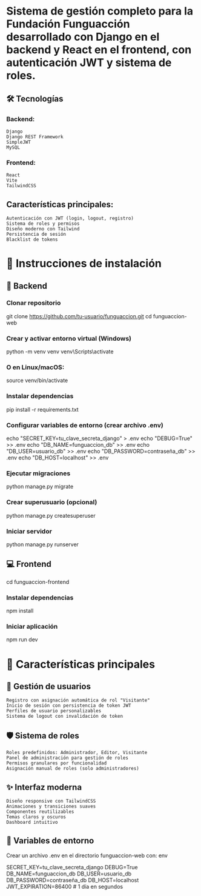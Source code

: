# Sistema de gestión completo para la Fundación Funguacción desarrollado con Django en el backend y React en el frontend, con autenticación JWT y sistema de roles.
## 🛠️ Tecnologías

### Backend:

    Django
    Django REST Framework
    SimpleJWT
    MySQL

### Frontend:

    React
    Vite
    TailwindCSS

## Características principales:

    Autenticación con JWT (login, logout, registro)
    Sistema de roles y permisos
    Diseño moderno con Tailwind
    Persistencia de sesión
    Blacklist de tokens

# 🚀 Instrucciones de instalación

## 🔧 Backend

### Clonar repositorio
git clone https://github.com/tu-usuario/funguaccion.git
cd funguaccion-web

### Crear y activar entorno virtual (Windows)
python -m venv venv
venv\Scripts\activate

### O en Linux/macOS:
source venv/bin/activate

### Instalar dependencias
pip install -r requirements.txt

### Configurar variables de entorno (crear archivo .env)
echo "SECRET_KEY=tu_clave_secreta_django" > .env
echo "DEBUG=True" >> .env
echo "DB_NAME=funguaccion_db" >> .env
echo "DB_USER=usuario_db" >> .env
echo "DB_PASSWORD=contraseña_db" >> .env
echo "DB_HOST=localhost" >> .env

### Ejecutar migraciones
python manage.py migrate

### Crear superusuario (opcional)
python manage.py createsuperuser

### Iniciar servidor
python manage.py runserver

## 💻 Frontend

cd funguaccion-frontend

### Instalar dependencias
npm install

### Iniciar aplicación
npm run dev

# 📖 Características principales
## 👤 Gestión de usuarios

    Registro con asignación automática de rol "Visitante"
    Inicio de sesión con persistencia de token JWT
    Perfiles de usuario personalizables
    Sistema de logout con invalidación de token

## 🛡️ Sistema de roles

    Roles predefinidos: Administrador, Editor, Visitante
    Panel de administración para gestión de roles
    Permisos granulares por funcionalidad
    Asignación manual de roles (solo administradores)

## ✨ Interfaz moderna

    Diseño responsive con TailwindCSS
    Animaciones y transiciones suaves
    Componentes reutilizables
    Temas claros y oscuros
    Dashboard intuitivo

## 🔐 Variables de entorno

Crear un archivo .env en el directorio funguaccion-web con:
env

SECRET_KEY=tu_clave_secreta_django
DEBUG=True
DB_NAME=funguaccion_db
DB_USER=usuario_db
DB_PASSWORD=contraseña_db
DB_HOST=localhost
JWT_EXPIRATION=86400  # 1 día en segundos
